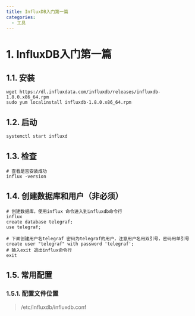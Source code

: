 ```yaml
---
title: InfluxDB入门第一篇
categories:
  - 工具
---
```

# 1. InfluxDB入门第一篇
## 1.1. 安装
```Plain Text
wget https://dl.influxdata.com/influxdb/releases/influxdb-1.8.0.x86_64.rpm
sudo yum localinstall influxdb-1.8.0.x86_64.rpm
```
## 1.2. 启动
```Plain Text
systemctl start influxd
```
## 1.3. 检查
```Plain Text
# 查看是否安装成功  
influx -version
```
## 1.4. 创建数据库和用户（非必须）
```Plain Text
# 创建数据库，使用influx 命令进入到influxdb命令行
influx
create database telegraf;
use telegraf;

# 下面创建用户名telegraf 密码为telegraf的用户，注意用户名用双引号，密码用单引号
create user "telegraf" with password 'telegraf';
# 输入exit 退出influx命令行
exit
```
## 1.5. 常用配置
### 1.5.1. 配置文件位置
> /etc/influxdb/influxdb.conf 